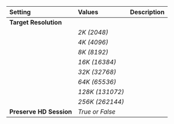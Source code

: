 | Setting | Values | Description |
| :--- | :--- | :--- |
| **Target Resolution** |||
| | *2K (2048)* ||
| | *4K (4096)* ||
| | *8K (8192)* ||
| | *16K (16384)* ||
| | *32K (32768)* ||
| | *64K (65536)* ||
| | *128K (131072)* ||
| | *256K (262144)* ||
| **Preserve HD Session** | *True or False* ||
